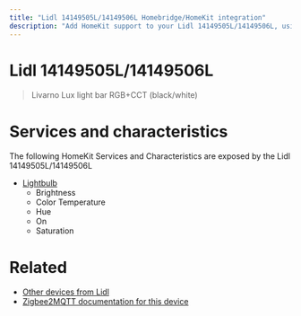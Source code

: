 ```yaml
---
title: "Lidl 14149505L/14149506L Homebridge/HomeKit integration"
description: "Add HomeKit support to your Lidl 14149505L/14149506L, using Homebridge, Zigbee2MQTT and homebridge-z2m."
---
```

<!---
This file has been GENERATED using src/docgen/docgen.ts
DO NOT EDIT THIS FILE MANUALLY!
-->
# Lidl 14149505L/14149506L
> Livarno Lux light bar RGB+CCT (black/white)


# Services and characteristics
The following HomeKit Services and Characteristics are exposed by
the Lidl 14149505L/14149506L

* [Lightbulb](../../light.md)
  * Brightness
  * Color Temperature
  * Hue
  * On
  * Saturation


# Related
* [Other devices from Lidl](../index.md#lidl)
* [Zigbee2MQTT documentation for this device](https://www.zigbee2mqtt.io/devices/14149505L_14149506L.html)